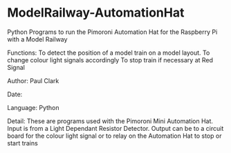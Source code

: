 # ModelRailway-AutomationHat
Python Programs to run the Pimoroni Automation Hat for the Raspberry Pi with a Model Railway 

Functions: To detect the position of a model train on a model layout.
           To change colour light signals accordingly
           To stop train if necessary at Red Signal
           
Author:    Paul Clark

Date:      

Language:  Python

Detail:    These are programs used with the Pimoroni Mini Automation Hat.
           Input is from a Light Dependant Resistor Detector.
           Output can be to  a circuit board for the colour light signal
           or to relay on the Automation Hat to stop or start trains
